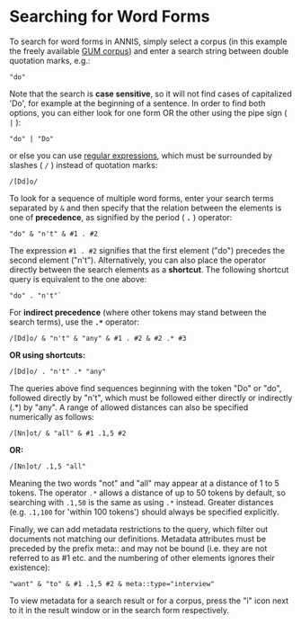 # Searching for Word Forms

To search for word forms in ANNIS, simply select a corpus (in this
example the freely available [GUM corpus](https://corpling.uis.georgetown.edu/gum/)) and enter a search string
between double quotation marks, e.g.:
```
"do"
```

Note that the search is **case sensitive**, so it will not find cases of
capitalized 'Do', for example at the beginning of a sentence. In order
to find both options, you can either look for one form OR the other
using the pipe sign ( `|` ):
```
"do" | "Do"
```

or else you can use [regular expressions](./regex.md), which must
be surrounded by slashes ( `/` ) instead of quotation marks:
```
/[Dd]o/
```

To look for a sequence of multiple word forms, enter your search terms
separated by `&` and then specify that the relation between the elements
is one of **precedence**, as signified by the period ( **`.`** )
operator:
```
"do" & "n't" & #1 . #2
```

The expression `#1 . #2` signifies that the first element ("do")
precedes the second element ("n't"). Alternatively, you can also place
the operator directly between the search elements as a **shortcut**. The
following shortcut query is equivalent to the one above:
```
"do" . "n't"`
```
For **indirect precedence** (where other tokens may stand between the
search terms), use the **`.*`** operator:

```
/[Dd]o/ & "n't" & "any" & #1 . #2 & #2 .* #3 
```

**OR using shortcuts:**

```
/[Dd]o/ . "n't" .* "any"
```

The queries above find sequences beginning with the token "Do" or "do",
followed directly by "n't", which must be followed either directly or
indirectly (.\*) by "any". A range of allowed distances can also be
specified numerically as follows:

```
/[Nn]ot/ & "all" & #1 .1,5 #2
```

**OR:**

```
/[Nn]ot/ .1,5 "all"
```

Meaning the two words "not" and "all" may appear at a distance of 1 to 5
tokens. The operator `.*` allows a distance of up to 50 tokens by
default, so searching with `.1,50` is the same as using `.*` instead.
Greater distances (e.g. `.1,100` for 'within 100 tokens') should always
be specified explicitly.

Finally, we can add metadata restrictions to the query, which filter out
documents not matching our definitions. Metadata attributes must be
preceded by the prefix meta:: and may not be bound (i.e. they are not
referred to as \#1 etc. and the numbering of other elements ignores
their existence):

```
"want" & "to" & #1 .1,5 #2 & meta::type="interview" 
```

To view metadata for a search result or for a corpus, press the "i" icon
next to it in the result window or in the search form respectively.
